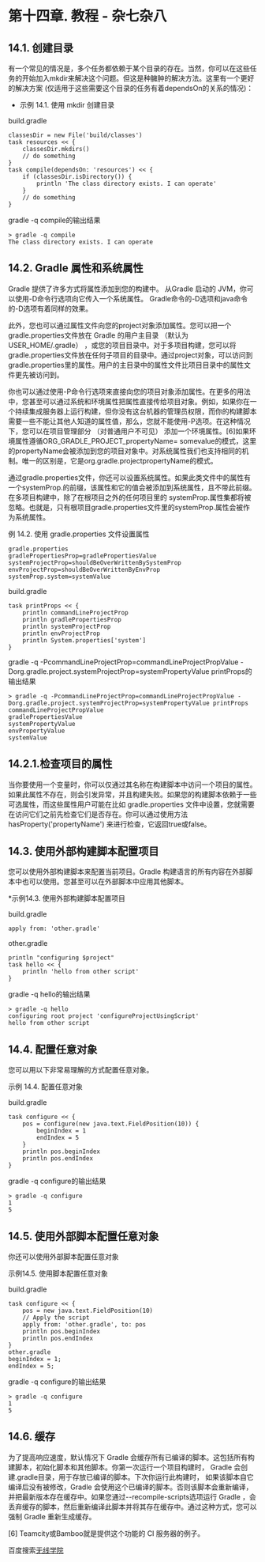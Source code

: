 # **第十四章. 教程 - 杂七杂八**

## **14.1. 创建目录**

有一个常见的情况是，多个任务都依赖于某个目录的存在。当然，你可以在这些任务的开始加入mkdir来解决这个问题。但这是种臃肿的解决方法。这里有一个更好的解决方案 (仅适用于这些需要这个目录的任务有着dependsOn的关系的情况)：

* 示例 14.1. 使用 mkdir 创建目录

build.gradle

```
classesDir = new File('build/classes')
task resources << {
    classesDir.mkdirs()
    // do something
}
task compile(dependsOn: 'resources') << {
    if (classesDir.isDirectory()) {
        println 'The class directory exists. I can operate'
    }
    // do something
}
```

gradle -q compile的输出结果

```
> gradle -q compile
The class directory exists. I can operate
```

## **14.2. Gradle 属性和系统属性**

Gradle 提供了许多方式将属性添加到您的构建中。 从Gradle 启动的 JVM，你可以使用-D命令行选项向它传入一个系统属性。 Gradle命令的-D选项和java命令的-D选项有着同样的效果。

此外，您也可以通过属性文件向您的project对象添加属性。您可以把一个gradle.properties文件放在 Gradle 的用户主目录 （默认为USER_HOME/.gradle） ，或您的项目目录中。对于多项目构建，您可以将gradle.properties文件放在任何子项目的目录中。通过project对象，可以访问到gradle.properties里的属性。用户的主目录中的属性文件比项目目录中的属性文件更先被访问到。

你也可以通过使用-P命令行选项来直接向您的项目对象添加属性。在更多的用法中，您甚至可以通过系统和环境属性把属性直接传给项目对象。例如，如果你在一个持续集成服务器上运行构建，但你没有这台机器的管理员权限，而你的构建脚本需要一些不能让其他人知道的属性值，那么，您就不能使用-P选项。在这种情况下，您可以在项目管理部分 （对普通用户不可见） 添加一个环境属性。[6]如果环境属性遵循ORG_GRADLE_PROJECT_propertyName= somevalue的模式，这里的propertyName会被添加到您的项目对象中。对系统属性我们也支持相同的机制。唯一的区别是，它是org.gradle.projectpropertyName的模式。

通过gradle.properties文件，你还可以设置系统属性。如果此类文件中的属性有一个systemProp.的前缀，该属性和它的值会被添加到系统属性，且不带此前缀。在多项目构建中，除了在根项目之外的任何项目里的 systemProp.属性集都将被忽略。也就是，只有根项目gradle.properties文件里的systemProp.属性会被作为系统属性。

例 14.2. 使用 gradle.properties 文件设置属性

```
gradle.properties
gradlePropertiesProp=gradlePropertiesValue
systemProjectProp=shouldBeOverWrittenBySystemProp
envProjectProp=shouldBeOverWrittenByEnvProp
systemProp.system=systemValue
```

build.gradle

```
task printProps << {
    println commandLineProjectProp
    println gradlePropertiesProp
    println systemProjectProp
    println envProjectProp
    println System.properties['system']
}
```
gradle -q -PcommandLineProjectProp=commandLineProjectPropValue -Dorg.gradle.project.systemProjectProp=systemPropertyValue printProps的输出结果

```
> gradle -q -PcommandLineProjectProp=commandLineProjectPropValue -Dorg.gradle.project.systemProjectProp=systemPropertyValue printProps
commandLineProjectPropValue
gradlePropertiesValue
systemPropertyValue
envPropertyValue
systemValue
````

## **14.2.1.检查项目的属性**

当你要使用一个变量时，你可以仅通过其名称在构建脚本中访问一个项目的属性。如果此属性不存在，则会引发异常，并且构建失败。如果您的构建脚本依赖于一些可选属性，而这些属性用户可能在比如 gradle.properties 文件中设置，您就需要在访问它们之前先检查它们是否存在。你可以通过使用方法hasProperty('propertyName') 来进行检查，它返回true或false。

## **14.3. 使用外部构建脚本配置项目**
您可以使用外部构建脚本来配置当前项目。Gradle 构建语言的所有内容在外部脚本中也可以使用。您甚至可以在外部脚本中应用其他脚本。

*示例14.3. 使用外部构建脚本配置项目

build.gradle

```
apply from: 'other.gradle'
```

other.gradle
```
println "configuring $project"
task hello << {
    println 'hello from other script'
}
```
gradle -q hello的输出结果
```
> gradle -q hello
configuring root project 'configureProjectUsingScript'
hello from other script
```
## **14.4. 配置任意对象**
您可以用以下非常易理解的方式配置任意对象。

示例 14.4. 配置任意对象

build.gradle

```
task configure << {
    pos = configure(new java.text.FieldPosition(10)) {
        beginIndex = 1
        endIndex = 5
    }
    println pos.beginIndex
    println pos.endIndex
}
```

gradle -q configure的输出结果

```
> gradle -q configure
1
5
```

## **14.5. 使用外部脚本配置任意对象**
你还可以使用外部脚本配置任意对象

示例14.5. 使用脚本配置任意对象

build.gradle

```
task configure << {
    pos = new java.text.FieldPosition(10)
    // Apply the script
    apply from: 'other.gradle', to: pos
    println pos.beginIndex
    println pos.endIndex
}
other.gradle
beginIndex = 1;
endIndex = 5;
```

gradle -q configure的输出结果
```
> gradle -q configure
1
5
```

## **14.6. 缓存**
为了提高响应速度，默认情况下 Gradle 会缓存所有已编译的脚本。这包括所有构建脚本，初始化脚本和其他脚本。你第一次运行一个项目构建时， Gradle 会创建.gradle目录，用于存放已编译的脚本。下次你运行此构建时， 如果该脚本自它编译后没有被修改，Gradle 会使用这个已编译的脚本。否则该脚本会重新编译，并把最新版本存在缓存中。如果您通过--recompile-scripts选项运行 Gradle ，会丢弃缓存的脚本，然后重新编译此脚本并将其存在缓存中。通过这种方式，您可以强制 Gradle 重新生成缓存。


[6] Teamcity或Bamboo就是提供这个功能的 CI 服务器的例子。

百度搜索[无线学院](http://wirelesscollege.cn)
